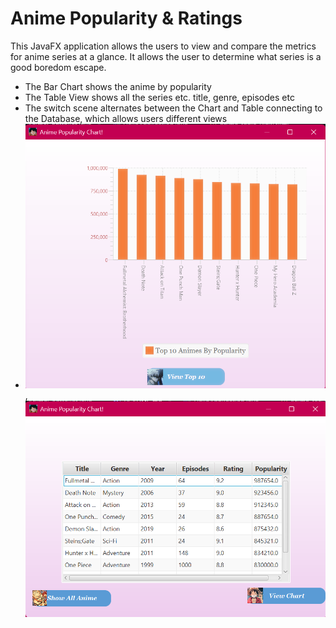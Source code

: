 <h1>Anime Popularity & Ratings</h1>

<p>This JavaFX application allows the users to view and compare the metrics for anime series at a glance.
It allows the user to determine what series is a good boredom escape.</p>

- The Bar Chart shows the anime by popularity
- The Table View shows all the series etc. title, genre, episodes etc
- The switch scene alternates between the Chart and Table connecting to the Database, which allows users different views
- ![img_1.png](img_1.png), ![img_2.png](img_2.png)
